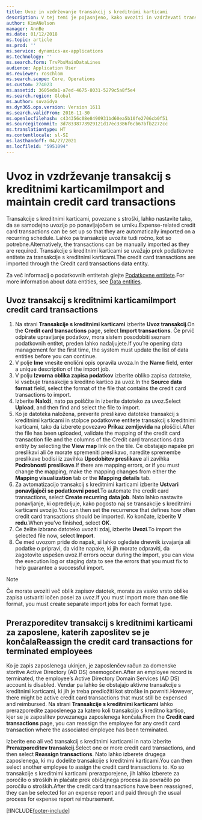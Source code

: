 ```yaml
---
title: Uvoz in vzdrževanje transakcij s kreditnimi karticami
description: V tej temi je pojasnjeno, kako uvoziti in vzdrževati transakcije s kreditnimi karticami, povezane s stroški. Te transakcije lahko nastavite tako, da se samodejno uvozijo v rednem intervalu, ali pa jih po potrebi ročno uvozite.
author: KimANelson
manager: AnnBe
ms.date: 01/12/2018
ms.topic: article
ms.prod: ''
ms.service: dynamics-ax-applications
ms.technology: ''
ms.search.form: TrvPbsMainDataLines
audience: Application User
ms.reviewer: roschlom
ms.search.scope: Core, Operations
ms.custom: 274023
ms.assetid: 3605eda1-a7ed-4675-8031-5279c5a8f5e4
ms.search.region: Global
ms.author: suvaidya
ms.dyn365.ops.version: Version 1611
ms.search.validFrom: 2016-11-30
ms.openlocfilehash: c434356c08e8490931bd60ea5b10fe2706cb0f51
ms.sourcegitcommit: 3d78338773929121d17ec3386f6cb67bfb2272cc
ms.translationtype: HT
ms.contentlocale: sl-SI
ms.lasthandoff: 04/27/2021
ms.locfileid: "5951094"
---
```

# <a name="import-and-maintain-credit-card-transactions"></a><span data-ttu-id="47849-104">Uvoz in vzdrževanje transakcij s kreditnimi karticami</span><span class="sxs-lookup"><span data-stu-id="47849-104">Import and maintain credit card transactions</span></span>

<span data-ttu-id="47849-105">Transakcije s kreditnimi karticami, povezane s stroški, lahko nastavite tako, da se samodejno uvozijo po ponavljajočem se urniku.</span><span class="sxs-lookup"><span data-stu-id="47849-105">Expense-related credit card transactions can be set up so that they are automatically imported on a recurring schedule.</span></span> <span data-ttu-id="47849-106">Lahko pa transakcije uvozite tudi ročno, kot so potrebne.</span><span class="sxs-lookup"><span data-stu-id="47849-106">Alternatively, the transactions can be manually imported as they are required.</span></span> <span data-ttu-id="47849-107">Transakcije s kreditnimi karticami se uvažajo prek podatkovne entitete za transakcije s kreditnimi karticami.</span><span class="sxs-lookup"><span data-stu-id="47849-107">The credit card transactions are imported through the Credit card transactions data entity.</span></span>

<span data-ttu-id="47849-108">Za več informacij o podatkovnih entitetah glejte [Podatkovne entitete](/dynamics365/fin-ops-core/dev-itpro/data-entities/data-entities).</span><span class="sxs-lookup"><span data-stu-id="47849-108">For more information about data entities, see [Data entities](/dynamics365/fin-ops-core/dev-itpro/data-entities/data-entities).</span></span>

## <a name="import-credit-card-transactions"></a><span data-ttu-id="47849-109">Uvoz transakcij s kreditnimi karticami</span><span class="sxs-lookup"><span data-stu-id="47849-109">Import credit card transactions</span></span>

1. <span data-ttu-id="47849-110">Na strani **Transakcije s kreditnimi karticami** izberite **Uvoz transakcij**.</span><span class="sxs-lookup"><span data-stu-id="47849-110">On the **Credit card transactions** page, select **Import transactions**.</span></span> <span data-ttu-id="47849-111">Če prvič odpirate upravljanje podatkov, mora sistem posodobiti seznam podatkovnih entitet, preden lahko nadaljujete.</span><span class="sxs-lookup"><span data-stu-id="47849-111">If you’re opening data management for the first time, the system must update the list of data entities before you can continue.</span></span>
2. <span data-ttu-id="47849-112">V polje **Ime** vnesite enolični opis opravila uvoza.</span><span class="sxs-lookup"><span data-stu-id="47849-112">In the **Name** field, enter a unique description of the import job.</span></span>
3. <span data-ttu-id="47849-113">V polju **Izvorna oblika zapisa podatkov** izberite obliko zapisa datoteke, ki vsebuje transakcije s kreditno kartico za uvoz.</span><span class="sxs-lookup"><span data-stu-id="47849-113">In the **Source data format** field, select the format of the file that contains the credit card transactions to import.</span></span>
4. <span data-ttu-id="47849-114">Izberite **Naloži**, nato pa poiščite in izberite datoteko za uvoz.</span><span class="sxs-lookup"><span data-stu-id="47849-114">Select **Upload**, and then find and select the file to import.</span></span>
5. <span data-ttu-id="47849-115">Ko je datoteka naložena, preverite preslikavo datoteke transakcij s kreditnimi karticami in stolpce podatkovne entitete transakcij s kreditnimi karticami, tako da izberete povezavo **Prikaz zemljevida** na ploščici.</span><span class="sxs-lookup"><span data-stu-id="47849-115">After the file has been uploaded, validate the mapping of the credit card transaction file and the columns of the Credit card transactions data entity by selecting the **View map** link on the tile.</span></span> <span data-ttu-id="47849-116">Če obstajajo napake pri preslikavi ali če morate spremeniti preslikavo, naredite spremembe preslikave bodisi iz zavihka **Upodobitev preslikave** ali zavihka **Podrobnosti preslikave**.</span><span class="sxs-lookup"><span data-stu-id="47849-116">If there are mapping errors, or if you must change the mapping, make the mapping changes from either the **Mapping visualization** tab or the **Mapping details** tab.</span></span>
6. <span data-ttu-id="47849-117">Za avtomatizacijo transakcij s kreditnimi karticami izberite **Ustvari ponavljajoči se podatkovni posel**.</span><span class="sxs-lookup"><span data-stu-id="47849-117">To automate the credit card transactions, select **Create recurring data job**.</span></span> <span data-ttu-id="47849-118">Nato lahko nastavite ponavljanje, ki opredeljuje, kako pogosto naj se transakcije s kreditnimi karticami uvozijo.</span><span class="sxs-lookup"><span data-stu-id="47849-118">You can then set the recurrence that defines how often credit card transactions should be imported.</span></span> <span data-ttu-id="47849-119">Ko končate, izberite **V redu**.</span><span class="sxs-lookup"><span data-stu-id="47849-119">When you’ve finished, select **OK**.</span></span>
7. <span data-ttu-id="47849-120">Če želite izbrano datoteko uvoziti zdaj, izberite **Uvozi**.</span><span class="sxs-lookup"><span data-stu-id="47849-120">To import the selected file now, select **Import**.</span></span>
8. <span data-ttu-id="47849-121">Če med uvozom pride do napak, si lahko ogledate dnevnik izvajanja ali podatke o pripravi, da vidite napake, ki jih morate odpraviti, da zagotovite uspešen uvoz.</span><span class="sxs-lookup"><span data-stu-id="47849-121">If errors occur during the import, you can view the execution log or staging data to see the errors that you must fix to help guarantee a successful import.</span></span>

> [!NOTE]
> <span data-ttu-id="47849-122">Če morate uvoziti več oblik zapisov datotek, morate za vsako vrsto oblike zapisa ustvariti ločen posel za uvoz.</span><span class="sxs-lookup"><span data-stu-id="47849-122">If you must import more than one file format, you must create separate import jobs for each format type.</span></span>

## <a name="reassign-the-credit-card-transactions-for-terminated-employees"></a><span data-ttu-id="47849-123">Prerazporeditev transakcij s kreditnimi karticami za zaposlene, katerih zaposlitev se je končala</span><span class="sxs-lookup"><span data-stu-id="47849-123">Reassign the credit card transactions for terminated employees</span></span>

<span data-ttu-id="47849-124">Ko je zapis zaposlenega ukinjen, je zaposlenčev račun za domenske storitve Active Directory (AD DS) onemogočen.</span><span class="sxs-lookup"><span data-stu-id="47849-124">After an employee record is terminated, the employee’s Active Directory Domain Services (AD DS) account is disabled.</span></span> <span data-ttu-id="47849-125">Vendar pa lahko še obstajajo aktivne transakcije s kreditnimi karticami, ki jih je treba predložiti kot stroške in povrniti.</span><span class="sxs-lookup"><span data-stu-id="47849-125">However, there might be active credit card transactions that must still be expensed and reimbursed.</span></span> <span data-ttu-id="47849-126">Na strani **Transakcije s kreditnimi karticami** lahko prerazporedite zaposlenega za katero koli transakcijo s kreditno kartico, kjer se je zaposlitev povezanega zaposlenega končala.</span><span class="sxs-lookup"><span data-stu-id="47849-126">From the **Credit card transactions** page, you can reassign the employee for any credit card transaction where the associated employee has been terminated.</span></span>

<span data-ttu-id="47849-127">Izberite eno ali več transakcij s kreditnimi karticami in nato izberite **Prerazporeditev transakcij**.</span><span class="sxs-lookup"><span data-stu-id="47849-127">Select one or more credit card transactions, and then select **Reassign transactions**.</span></span> <span data-ttu-id="47849-128">Nato lahko izberete drugega zaposlenega, ki mu dodelite transakcije s kreditnimi karticami.</span><span class="sxs-lookup"><span data-stu-id="47849-128">You can then select another employee to assign the credit card transactions to.</span></span> <span data-ttu-id="47849-129">Ko so transakcije s kreditnimi karticami prerazporejene, jih lahko izberete za poročilo o stroških in plačate prek običajnega procesa za povračilo po poročilu o stroških.</span><span class="sxs-lookup"><span data-stu-id="47849-129">After the credit card transactions have been reassigned, they can be selected for an expense report and paid through the usual process for expense report reimbursement.</span></span>


[!INCLUDE[footer-include](../includes/footer-banner.md)]